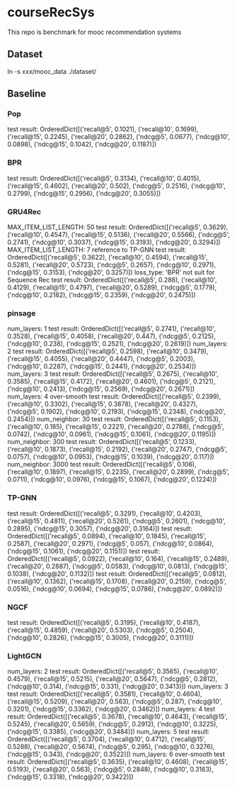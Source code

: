 # courseRecSys
This repo is benchmark for mooc recommendation systems

## Dataset
ln -s xxx/mooc_data ./dataset/

## Baseline
### Pop
test result: OrderedDict([('recall@5', 0.1021), ('recall@10', 0.1699), ('recall@15', 0.2245), ('recall@20', 0.2862), ('ndcg@5', 0.0677), ('ndcg@10', 0.0898), ('ndcg@15', 0.1042), ('ndcg@20', 0.1187)])

### BPR
test result: OrderedDict([('recall@5', 0.3134), ('recall@10', 0.4015), ('recall@15', 0.4602), ('recall@20', 0.502), ('ndcg@5', 0.2516), ('ndcg@10', 0.2799), ('ndcg@15', 0.2956), ('ndcg@20', 0.3055)])

### GRU4Rec
MAX_ITEM_LIST_LENGTH: 50
test result: OrderedDict([('recall@5', 0.3629), ('recall@10', 0.4547), ('recall@15', 0.5136), ('recall@20', 0.5566), ('ndcg@5', 0.2741), ('ndcg@10', 0.3037), ('ndcg@15', 0.3193), ('ndcg@20', 0.3294)])
MAX_ITEM_LIST_LENGTH: 7 reference to TP-GNN
test result: OrderedDict([('recall@5', 0.3622), ('recall@10', 0.4594), ('recall@15', 0.5281), ('recall@20', 0.5723), ('ndcg@5', 0.2657), ('ndcg@10', 0.2971), ('ndcg@15', 0.3153), ('ndcg@20', 0.3257)])
loss_type: 'BPR' not suit for Sequence Rec
test result: OrderedDict([('recall@5', 0.288), ('recall@10', 0.4129), ('recall@15', 0.4797), ('recall@20', 0.5289), ('ndcg@5', 0.1779), ('ndcg@10', 0.2182), ('ndcg@15', 0.2359), ('ndcg@20', 0.2475)])

### pinsage
num_layers: 1
test result: OrderedDict([('recall@5', 0.2741), ('recall@10', 0.3528), ('recall@15', 0.4058), ('recall@20', 0.447), ('ndcg@5', 0.2125), ('ndcg@10', 0.238), ('ndcg@15', 0.2521), ('ndcg@20', 0.2619)])
num_layers: 2
test result: OrderedDict([('recall@5', 0.2598), ('recall@10', 0.3479), ('recall@15', 0.4055), ('recall@20', 0.4447), ('ndcg@5', 0.2003), ('ndcg@10', 0.2287), ('ndcg@15', 0.2441), ('ndcg@20', 0.2534)])
num_layers: 3
test result: OrderedDict([('recall@5', 0.2675), ('recall@10', 0.3585), ('recall@15', 0.4172), ('recall@20', 0.4601), ('ndcg@5', 0.2121), ('ndcg@10', 0.2413), ('ndcg@15', 0.2569), ('ndcg@20', 0.2671)])
num_layers: 4 over-smooth
test result: OrderedDict([('recall@5', 0.2399), ('recall@10', 0.3302), ('recall@15', 0.3878), ('recall@20', 0.4327), ('ndcg@5', 0.1902), ('ndcg@10', 0.2193), ('ndcg@15', 0.2348), ('ndcg@20', 0.2454)])
num_neighbor: 30
test result: OrderedDict([('recall@5', 0.1153), ('recall@10', 0.185), ('recall@15', 0.2221), ('recall@20', 0.2788), ('ndcg@5', 0.0742), ('ndcg@10', 0.0961), ('ndcg@15', 0.1061), ('ndcg@20', 0.1195)])
num_neighbor: 300
test result: OrderedDict([('recall@5', 0.1233), ('recall@10', 0.1873), ('recall@15', 0.2192), ('recall@20', 0.2747), ('ndcg@5', 0.0757), ('ndcg@10', 0.0953), ('ndcg@15', 0.1039), ('ndcg@20', 0.117)])
num_neighbor: 3000
test result: OrderedDict([('recall@5', 0.106), ('recall@10', 0.1897), ('recall@15', 0.2235), ('recall@20', 0.2899), ('ndcg@5', 0.0711), ('ndcg@10', 0.0976), ('ndcg@15', 0.1067), ('ndcg@20', 0.1224)])


### TP-GNN
test result: OrderedDict([('recall@5', 0.3291), ('recall@10', 0.4203), ('recall@15', 0.4811), ('recall@20', 0.5261), ('ndcg@5', 0.2601), ('ndcg@10', 0.2895), ('ndcg@15', 0.3057), ('ndcg@20', 0.3164)])
test result: OrderedDict([('recall@5', 0.0894), ('recall@10', 0.1845), ('recall@15', 0.2587), ('recall@20', 0.2971), ('ndcg@5', 0.057), ('ndcg@10', 0.0864), ('ndcg@15', 0.1061), ('ndcg@20', 0.1151)])
test result: OrderedDict([('recall@5', 0.0922), ('recall@10', 0.164), ('recall@15', 0.2489), ('recall@20', 0.2887), ('ndcg@5', 0.0583), ('ndcg@10', 0.0813), ('ndcg@15', 0.1038), ('ndcg@20', 0.1132)])
test result: OrderedDict([('recall@5', 0.0812), ('recall@10', 0.1362), ('recall@15', 0.1708), ('recall@20', 0.2159), ('ndcg@5', 0.0516), ('ndcg@10', 0.0694), ('ndcg@15', 0.0786), ('ndcg@20', 0.0892)])


### NGCF
test result: OrderedDict([('recall@5', 0.3195), ('recall@10', 0.4187), ('recall@15', 0.4859), ('recall@20', 0.5303), ('ndcg@5', 0.2504), ('ndcg@10', 0.2826), ('ndcg@15', 0.3005), ('ndcg@20', 0.3111)])


### LightGCN
num_layers: 2
test result: OrderedDict([('recall@5', 0.3565), ('recall@10', 0.4579), ('recall@15', 0.5215), ('recall@20', 0.5647), ('ndcg@5', 0.2812), ('ndcg@10', 0.314), ('ndcg@15', 0.331), ('ndcg@20', 0.3413)])
num_layers: 3
test result: OrderedDict([('recall@5', 0.3581), ('recall@10', 0.4604), ('recall@15', 0.5209), ('recall@20', 0.563), ('ndcg@5', 0.287), ('ndcg@10', 0.3201), ('ndcg@15', 0.3362), ('ndcg@20', 0.3462)])
num_layers: 4
test result: OrderedDict([('recall@5', 0.3678), ('recall@10', 0.4643), ('recall@15', 0.5245), ('recall@20', 0.5659), ('ndcg@5', 0.2912), ('ndcg@10', 0.3225), ('ndcg@15', 0.3385), ('ndcg@20', 0.3484)])
num_layers: 5
test result: OrderedDict([('recall@5', 0.3704), ('recall@10', 0.4712), ('recall@15', 0.5288), ('recall@20', 0.5674), ('ndcg@5', 0.295), ('ndcg@10', 0.3276), ('ndcg@15', 0.343), ('ndcg@20', 0.3522)])
num_layers: 6 over-smooth
test result: OrderedDict([('recall@5', 0.3635), ('recall@10', 0.4608), ('recall@15', 0.5193), ('recall@20', 0.563), ('ndcg@5', 0.2848), ('ndcg@10', 0.3163), ('ndcg@15', 0.3318), ('ndcg@20', 0.3422)])


